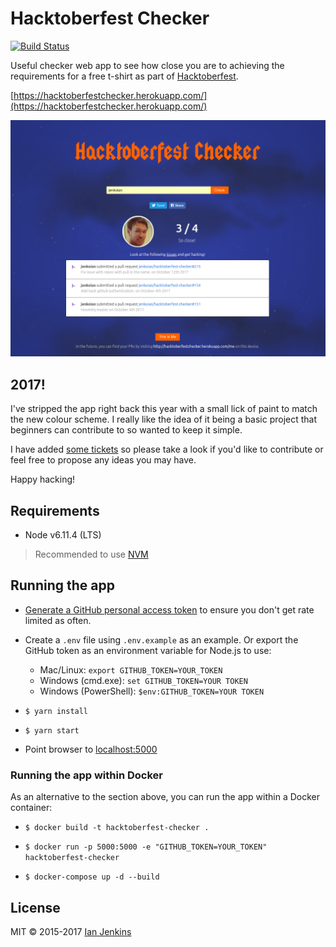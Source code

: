 # Hacktoberfest Checker

[![Build Status](https://travis-ci.org/jenkoian/hacktoberfest-checker.svg?branch=master)](https://travis-ci.org/jenkoian/hacktoberfest-checker)

Useful checker web app to see how close you are to achieving the requirements for a free t-shirt as part of [Hacktoberfest](https://hacktoberfest.digitalocean.com/).

[https://hacktoberfestchecker.herokuapp.com/](https://hacktoberfestchecker.herokuapp.com/)

![Screenshot](hacktoberfest-checker-2017.png)

## 2017!

I've stripped the app right back this year with a small lick of paint to match the new colour scheme.
I really like the idea of it being a basic project that beginners can contribute to so wanted to keep it simple.

I have added [some tickets](https://github.com/jenkoian/hacktoberfest-checker/issues?q=is%3Aissue+is%3Aopen+label%3Ahacktoberfest)
so please take a look if you'd like to contribute or feel free to propose any ideas you may have.

Happy hacking!

## Requirements

* Node v6.11.4 (LTS)
> Recommended to use [NVM](https://github.com/creationix/nvm)

## Running the app

* [Generate a GitHub personal access token](https://github.com/settings/tokens/new?scopes=&description=Hacktoberfest%20Checker) to ensure you don't get rate limited as often.

* Create a `.env` file using `.env.example` as an example. Or export the GitHub token as an environment variable for Node.js to use:
   * Mac/Linux: `export GITHUB_TOKEN=YOUR_TOKEN`
   * Windows (cmd.exe): `set GITHUB_TOKEN=YOUR TOKEN`
   * Windows (PowerShell): `$env:GITHUB_TOKEN=YOUR TOKEN`

* `$ yarn install`

* `$ yarn start`

* Point browser to [localhost:5000](http://localhost:5000)

### Running the app within Docker

As an alternative to the section above, you can run the app within a Docker container:

* `$ docker build -t hacktoberfest-checker .`

* `$ docker run -p 5000:5000 -e "GITHUB_TOKEN=YOUR_TOKEN" hacktoberfest-checker`

* `$ docker-compose up -d --build`

## License

MIT © 2015-2017 [Ian Jenkins](https://github.com/jenkoian)
